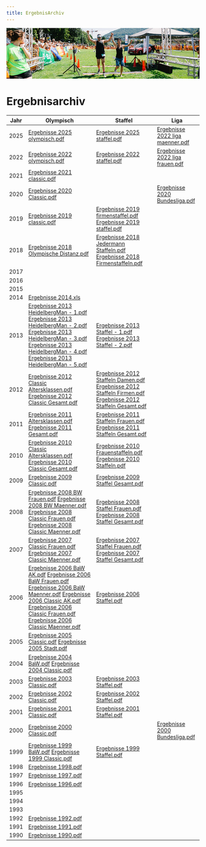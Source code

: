 ```yaml
---
title: ErgebnisArchiv
---
```


![Ergebnisse](/img/banner/Ergebnisse.png)

# Ergebnisarchiv

| **Jahr** | **Olympisch**                                                                                                                                                                                                                                                                                                                                                                                                                                                                                                                 | **Staffel**                                                                                                                                                                                                                                                                                                                                                     | **Liga**                                                                               |
| -------- | ----------------------------------------------------------------------------------------------------------------------------------------------------------------------------------------------------------------------------------------------------------------------------------------------------------------------------------------------------------------------------------------------------------------------------------------------------------------------------------------------------------------------------- | --------------------------------------------------------------------------------------------------------------------------------------------------------------------------------------------------------------------------------------------------------------------------------------------------------------------------------------------------------------- | -------------------------------------------------------------------------------------- |
| 2025     | [Ergebnisse 2025 olympisch.pdf](/Ergebnisse/Ergebnisse_2025_01_Olympisch_MW.pdf)                                                                                                                                                                                                                                                                                                                                                                                                                                                | [Ergebnisse 2025 staffel.pdf](/Ergebnisse/Ergebnisse_2025_03_Staffeln.pdf)                                                                                                                                                                                                                                                                                      | [Ergebnisse 2022 liga maenner.pdf](/Ergebnisse/Ergebnisse%202022%20liga%20maenner.pdf) || 2024     | [Ergebnisse 2024 olympisch.pdf](/Ergebnisse/Ergebnisse_2024_01_Olympisch_MW.pdf)                                                                                                                                                                                                                                                                                                                                                                                                                                                | [Ergebnisse 2024 staffel.pdf](/Ergebnisse/Ergebnisse_2024_03_Staffeln.pdf)                                                                                                                                                                                                                                                                                      | [Ergebnisse 2022 liga maenner.pdf](/Ergebnisse/Ergebnisse%202022%20liga%20maenner.pdf) |
| 2022     | [Ergebnisse 2022 olympisch.pdf](/Ergebnisse/Ergebnisse%202022%20olympisch.pdf)                                                                                                                                                                                                                                                                                                                                                                                                                                                | [Ergebnisse 2022 staffel.pdf](/Ergebnisse/Ergebnisse%202022%20staffel.pdf)                                                                                                                                                                                                                                                                                      | [Ergebnisse 2022 liga frauen.pdf](/Ergebnisse/Ergebnisse%202022%20liga%20frauen.pdf)   |
| 2021     | [Ergebnisse 2021 classic.pdf](/Ergebnisse/Ergebnisse%202021%20classic.pdf)                                                                                                                                                                                                                                                                                                                                                                                                                                                    |                                                                                                                                                                                                                                                                                                                                                                 |                                                                                        |
| 2020     | [Ergebnisse 2020 Classic.pdf](/Ergebnisse/Ergebnisse%202020%20Classic.pdf)                                                                                                                                                                                                                                                                                                                                                                                                                                                    |                                                                                                                                                                                                                                                                                                                                                                 | [Ergebnisse 2020 Bundesliga.pdf](/Ergebnisse/Ergebnisse%202020%20Bundesliga.pdf)       |
| 2019     | [Ergebnisse 2019 classic.pdf](/Ergebnisse/Ergebnisse%202019%20classic.pdf)                                                                                                                                                                                                                                                                                                                                                                                                                                                    | [Ergebnisse 2019 firmenstaffel.pdf](/Ergebnisse/Ergebnisse%202019%20firmenstaffel.pdf)                                                                                                                                                                                               [Ergebnisse 2019 staffel.pdf](/Ergebnisse/Ergebnisse%202019%20staffel.pdf) |                                                                                        |
| 2018     | [Ergebnisse 2018 Olympische Distanz.pdf](/Ergebnisse/Ergebnisse%202018%20Olympische%20Distanz.pdf)                                                                                                                                                                                                                                                                                                                                                                                                                            | [Ergebnisse 2018 Jedermann Staffeln.pdf](/Ergebnisse/Ergebnisse%202018%20Jedermann%20Staffeln.pdf)    [Ergebnisse 2018 Firmenstaffeln.pdf](/Ergebnisse/Ergebnisse%202018%20Firmenstaffeln.pdf)                                                                                                                                                                  |                                                                                        |
| 2017     |                                                                                                                                                                                                                                                                                                                                                                                                                                                                                                                               |                                                                                                                                                                                                                                                                                                                                                                 |                                                                                        |
| 2016     |                                                                                                                                                                                                                                                                                                                                                                                                                                                                                                                               |                                                                                                                                                                                                                                                                                                                                                                 |                                                                                        |
| 2015     |                                                                                                                                                                                                                                                                                                                                                                                                                                                                                                                               |                                                                                                                                                                                                                                                                                                                                                                 |                                                                                        |
| 2014     | [Ergebnisse 2014.xls](/Ergebnisse/Ergebnisse%202014.xls)                                                                                                                                                                                                                                                                                                                                                                                                                                                                      |                                                                                                                                                                                                                                                                                                                                                                 |                                                                                        |
| 2013     | [Ergebnisse 2013 HeidelbergMan - 1.pdf](/Ergebnisse/Ergebnisse%202013%20HeidelbergMan%20-%201.pdf) [Ergebnisse 2013 HeidelbergMan - 2.pdf](/Ergebnisse/Ergebnisse%202013%20HeidelbergMan%20-%202.pdf) [Ergebnisse 2013 HeidelbergMan - 3.pdf](/Ergebnisse/Ergebnisse%202013%20HeidelbergMan%20-%203.pdf) [Ergebnisse 2013 HeidelbergMan - 4.pdf](/Ergebnisse/Ergebnisse%202013%20HeidelbergMan%20-%204.pdf) [Ergebnisse 2013 HeidelbergMan - 5.pdf](/Ergebnisse/Ergebnisse%202013%20HeidelbergMan%20-%205.pdf)                | [Ergebnisse 2013 Staffel - 1.pdf](/Ergebnisse/Ergebnisse%202013%20Staffel%20-%201.pdf) [Ergebnisse 2013 Staffel - 2.pdf](/Ergebnisse/Ergebnisse%202013%20Staffel%20-%202.pdf)                                                                                                                                                                                   |                                                                                        |
| 2012     | [Ergebnisse 2012 Classic Altersklassen.pdf](/Ergebnisse/Ergebnisse%202012%20Classic%20Altersklassen.pdf) [Ergebnisse 2012 Classic Gesamt.pdf](/Ergebnisse/Ergebnisse%202012%20Classic%20Gesamt.pdf)                                                                                                                                                                                                                                                                                                                           | [Ergebnisse 2012 Staffeln Damen.pdf](/Ergebnisse/Ergebnisse%202012%20Staffeln%20Damen.pdf) [Ergebnisse 2012 Staffeln Firmen.pdf](/Ergebnisse/Ergebnisse%202012%20Staffeln%20Firmen.pdf) [Ergebnisse 2012 Staffeln Gesamt.pdf](/Ergebnisse/Ergebnisse%202012%20Staffeln%20Gesamt.pdf)                                                                            |                                                                                        |
| 2011     | [Ergebnisse 2011 Altersklassen.pdf](/Ergebnisse/Ergebnisse%202011%20Altersklassen.pdf) [Ergebnisse 2011 Gesamt.pdf](/Ergebnisse/Ergebnisse%202011%20Gesamt.pdf)                                                                                                                                                                                                                                                                                                                                                               | [Ergebnisse 2011 Staffeln Frauen.pdf](/Ergebnisse/Ergebnisse%202011%20Staffeln%20Frauen.pdf) [Ergebnisse 2011 Staffeln Gesamt.pdf](/Ergebnisse/Ergebnisse%202011%20Staffeln%20Gesamt.pdf)                                                                                                                                                                       |                                                                                        |
| 2010     | [Ergebnisse 2010 Classic Altersklassen.pdf](/Ergebnisse/Ergebnisse%202010%20Classic%20Altersklassen.pdf) [Ergebnisse 2010 Classic Gesamt.pdf](/Ergebnisse/Ergebnisse%202010%20Classic%20Gesamt.pdf)                                                                                                                                                                                                                                                                                                                           | [Ergebnisse 2010 Frauenstaffeln.pdf](/Ergebnisse/Ergebnisse%202010%20Frauenstaffeln.pdf) [Ergebnisse 2010 Staffeln.pdf](/Ergebnisse/Ergebnisse%202010%20Staffeln.pdf)                                                                                                                                                                                           |                                                                                        |
| 2009     | [Ergebnisse 2009 Classic.pdf](/Ergebnisse/Ergebnisse%202009%20Classic.pdf)                                                                                                                                                                                                                                                                                                                                                                                                                                                    | [Ergebnisse 2009 Staffel Gesamt.pdf](/Ergebnisse/Ergebnisse%202009%20Staffel%20Gesamt.pdf)                                                                                                                                                                                                                                                                      |                                                                                        |
| 2008     | [Ergebnisse 2008 BW Frauen.pdf](/Ergebnisse/Ergebnisse%202008%20BW%20Frauen.pdf) [Ergebnisse 2008 BW Maenner.pdf](/Ergebnisse/Ergebnisse%202008%20BW%20Maenner.pdf) [Ergebnisse 2008 Classic Frauen.pdf](/Ergebnisse/Ergebnisse%202008%20Classic%20Frauen.pdf) [Ergebnisse 2008 Classic Maenner.pdf](/Ergebnisse/Ergebnisse%202008%20Classic%20Maenner.pdf)                                                                                                                                                                   | [Ergebnisse 2008 Staffel Frauen.pdf](/Ergebnisse/Ergebnisse%202008%20Staffel%20Frauen.pdf) [Ergebnisse 2008 Staffel Gesamt.pdf](/Ergebnisse/Ergebnisse%202008%20Staffel%20Gesamt.pdf)                                                                                                                                                                           |                                                                                        |
| 2007     | [Ergebnisse 2007 Classic Frauen.pdf](/Ergebnisse/Ergebnisse%202007%20Classic%20Frauen.pdf) [Ergebnisse 2007 Classic Maenner.pdf](/Ergebnisse/Ergebnisse%202007%20Classic%20Maenner.pdf)                                                                                                                                                                                                                                                                                                                                       | [Ergebnisse 2007 Staffel Frauen.pdf](/Ergebnisse/Ergebnisse%202007%20Staffel%20Frauen.pdf) [Ergebnisse 2007 Staffel Gesamt.pdf](/Ergebnisse/Ergebnisse%202007%20Staffel%20Gesamt.pdf)                                                                                                                                                                           |                                                                                        |
| 2006     | [Ergebnisse 2006 BaW AK.pdf](/Ergebnisse/Ergebnisse%202006%20BaW%20AK.pdf) [Ergebnisse 2006 BaW Frauen.pdf](/Ergebnisse/Ergebnisse%202006%20BaW%20Frauen.pdf) [Ergebnisse 2006 BaW Maenner.pdf](/Ergebnisse/Ergebnisse%202006%20BaW%20Maenner.pdf) [Ergebnisse 2006 Classic AK.pdf](/Ergebnisse/Ergebnisse%202006%20Classic%20AK.pdf) [Ergebnisse 2006 Classic Frauen.pdf](/Ergebnisse/Ergebnisse%202006%20Classic%20Frauen.pdf) [Ergebnisse 2006 Classic Maenner.pdf](/Ergebnisse/Ergebnisse%202006%20Classic%20Maenner.pdf) | [Ergebnisse 2006 Staffel.pdf](/Ergebnisse/Ergebnisse%202006%20Staffel.pdf)                                                                                                                                                                                                                                                                                      |                                                                                        |
| 2005     | [Ergebnisse 2005 Classic.pdf](/Ergebnisse/Ergebnisse%202005%20Classic.pdf) [Ergebnisse 2005 Stadt.pdf](/Ergebnisse/Ergebnisse%202005%20Stadt.pdf)                                                                                                                                                                                                                                                                                                                                                                             |                                                                                                                                                                                                                                                                                                                                                                 |                                                                                        |
| 2004     | [Ergebnisse 2004 BaW.pdf](/Ergebnisse/Ergebnisse%202004%20BaW.pdf) [Ergebnisse 2004 Classic.pdf](/Ergebnisse/Ergebnisse%202004%20Classic.pdf)                                                                                                                                                                                                                                                                                                                                                                                 |                                                                                                                                                                                                                                                                                                                                                                 |                                                                                        |
| 2003     | [Ergebnisse 2003 Classic.pdf](/Ergebnisse/Ergebnisse%202003%20Classic.pdf)                                                                                                                                                                                                                                                                                                                                                                                                                                                    | [Ergebnisse 2003 Staffel.pdf](/Ergebnisse/Ergebnisse%202003%20Staffel.pdf)                                                                                                                                                                                                                                                                                      |                                                                                        |
| 2002     | [Ergebnisse 2002 Classic.pdf](/Ergebnisse/Ergebnisse%202002%20Classic.pdf)                                                                                                                                                                                                                                                                                                                                                                                                                                                    | [Ergebnisse 2002 Staffel.pdf](/Ergebnisse/Ergebnisse%202002%20Staffel.pdf)                                                                                                                                                                                                                                                                                      |                                                                                        |
| 2001     | [Ergebnisse 2001 Classic.pdf](/Ergebnisse/Ergebnisse%202001%20Classic.pdf)                                                                                                                                                                                                                                                                                                                                                                                                                                                    | [Ergebnisse 2001 Staffel.pdf](/Ergebnisse/Ergebnisse%202001%20Staffel.pdf)                                                                                                                                                                                                                                                                                      |                                                                                        |
| 2000     | [Ergebnisse 2000 Classic.pdf](/Ergebnisse/Ergebnisse%202000%20Classic.pdf)                                                                                                                                                                                                                                                                                                                                                                                                                                                    |                                                                                                                                                                                                                                                                                                                                                                 | [Ergebnisse 2000 Bundesliga.pdf](/Ergebnisse/Ergebnisse%202000%20Bundesliga.pdf)       |
| 1999     | [Ergebnisse 1999 BaW.pdf](/Ergebnisse/Ergebnisse%201999%20BaW.pdf) [Ergebnisse 1999 Classic.pdf](/Ergebnisse/Ergebnisse%201999%20Classic.pdf)                                                                                                                                                                                                                                                                                                                                                                                 | [Ergebnisse 1999 Staffel.pdf](/Ergebnisse/Ergebnisse%201999%20Staffel.pdf)                                                                                                                                                                                                                                                                                      |                                                                                        |
| 1998     | [Ergebnisse 1998.pdf](/Ergebnisse/Ergebnisse%201998.pdf)                                                                                                                                                                                                                                                                                                                                                                                                                                                                      |                                                                                                                                                                                                                                                                                                                                                                 |                                                                                        |
| 1997     | [Ergebnisse 1997.pdf](/Ergebnisse/Ergebnisse%201997.pdf)                                                                                                                                                                                                                                                                                                                                                                                                                                                                      |                                                                                                                                                                                                                                                                                                                                                                 |                                                                                        |
| 1996     | [Ergebnisse 1996.pdf](/Ergebnisse/Ergebnisse%201996.pdf)                                                                                                                                                                                                                                                                                                                                                                                                                                                                      |                                                                                                                                                                                                                                                                                                                                                                 |                                                                                        |
| 1995     |                                                                                                                                                                                                                                                                                                                                                                                                                                                                                                                               |                                                                                                                                                                                                                                                                                                                                                                 |                                                                                        |
| 1994     |                                                                                                                                                                                                                                                                                                                                                                                                                                                                                                                               |                                                                                                                                                                                                                                                                                                                                                                 |                                                                                        |
| 1993     |                                                                                                                                                                                                                                                                                                                                                                                                                                                                                                                               |                                                                                                                                                                                                                                                                                                                                                                 |                                                                                        |
| 1992     | [Ergebnisse 1992.pdf](/Ergebnisse/Ergebnisse%201992.pdf)                                                                                                                                                                                                                                                                                                                                                                                                                                                                      |                                                                                                                                                                                                                                                                                                                                                                 |                                                                                        |
| 1991     | [Ergebnisse 1991.pdf](/Ergebnisse/Ergebnisse%201991.pdf)                                                                                                                                                                                                                                                                                                                                                                                                                                                                      |                                                                                                                                                                                                                                                                                                                                                                 |                                                                                        |
| 1990     | [Ergebnisse 1990.pdf](/Ergebnisse/Ergebnisse%201990.pdf)                                                                                                                                                                                                                                                                                                                                                                                                                                                                      |                                                                                                                                                                                                                                                                                                                                                                 |                                                                                        |

